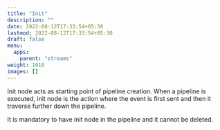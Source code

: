 ```yaml
---
title: "Init"
description: ""
date: 2022-08-12T17:33:54+05:30
lastmod: 2022-08-12T17:33:54+05:30
draft: false
menu:
  apps:
    parent: "streams"
weight: 1010
images: []
---
```


Init node acts as starting point of pipeline creation. When a pipeline is executed, init node is the action where the event is first sent and then
it traverse further down the pipeline.

It is mandatory to have init node in the pipeline and it cannot be deleted.
